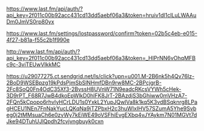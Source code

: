 https://www.last.fm/api/auth/?api_key=2f011c00b92acc431cd13dd5aebf06a3&token=hruiv1dl1clLuLWAAuDm0JmVS0rp80yx

https://www.last.fm/settings/lostpassword/confirm?token=02b5c4eb-e015-4f27-b81a-f55c2b1f990e

http://www.last.fm/api/auth/?api_key=2f011c00b92acc431cd13dd5aebf06a3&token=_HIPrNN6vOhqMFBc9c-3viTEUwVIkkMC

https://u29077275.ct.sendgrid.net/ls/click?upn=u001.M-2B6nk5h4Qv76Iz-2BoD9WSEBpzg19kPdsPjmSbSlNHmfDBn9rw8MC-2BPcjgrB-2Fc8SoQ0Fn4OdC35Xf3-2BvssH8UVnW71N9eadcRKcsVYWh5cHek-3D9rPT_F68R7JwB4dkoEpWlkD0hlFK8JrT-2BAzdjS3bGhiww0mVHzA7-2FQn5kCpopo6rhvIyHCrLDU1s0YxkL2YupJQwlVa8k1kq5K3vdBSqknrg8LPagHCEU1NEn7FnNakYucLQKqNa9iTZPbxH2c3huWIxIHV57SZumA5Yhe9Svbeg0j2tMMsuaCh6e0zvWy7kEiWE49oVSFhiEvgEXbq4vJYAykm7N01MGVt7dJke94DTuhUJlQpdh2fcvjvngbuyk0cxn
